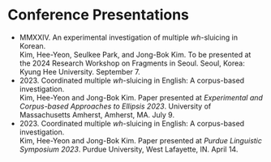 # Conference Presentations
* &#77;&#77;&#88;&#88;&#73;&#86;. An experimental investigation of multiple _wh_-sluicing in Korean. <br/> Kim, Hee-Yeon, Seulkee Park, and Jong-Bok Kim. To be presented at the 2024 Research Workshop on Fragments in Seoul. Seoul, Korea: Kyung Hee University. September 7. 
* &#50;&#48;&#50;&#51;. Coordinated multiple _wh_-sluicing in English: A corpus-based
investigation. <br/> Kim, Hee-Yeon and Jong-Bok Kim. Paper presented at _Experimental and Corpus-based Approaches to Ellipsis 2023_.
University of Massachusetts Amherst, Amherst, MA. July 9. 
* &#50;&#48;&#50;&#51;. Coordinated multiple _wh_-sluicing in English: A corpus-based
investigation. <br/> Kim, Hee-Yeon and Jong-Bok Kim. Paper presented at _Purdue Linguistic Symposium 2023_. Purdue University, West Lafayette, IN. April 14. 
